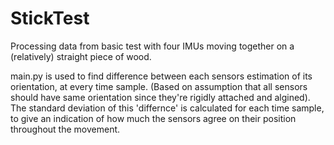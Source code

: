 # StickTest
Processing data from basic test with four IMUs moving together on a (relatively) straight piece of wood. 

main.py is used to find difference between each sensors estimation of its orientation, at every time sample. (Based on assumption that all sensors should have same orientation since they're rigidly attached and algined).
The standard deviation of this 'differnce' is calculated for each time sample, to give an indication of how much the sensors agree on their position throughout the movement. 
